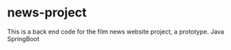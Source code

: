 # news-project
This is a back end code for the film news website project, a prototype.
Java SpringBoot
 
